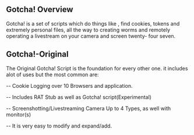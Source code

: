 Gotcha! Overview
----------------
Gotcha! is a set of scripts which do things like , find cookies, tokens and extremely personal files, all the way to creating worms and remotely operating a livestream on your camera and screen twenty- four seven.

Gotcha!-Original
----------------
The Original Gotcha! Script is the foundation for every other one.
it includes alot of uses but the most common are:

-- Cookie Logging over 10 Browsers and application.

-- Includes RAT Stub as well as Gotcha! script(Experimental)

-- Screenshotting/Livestreaming Camera Up to 4 Types, as well with monitor(s)

-- It is very easy to modify and expand/add.
